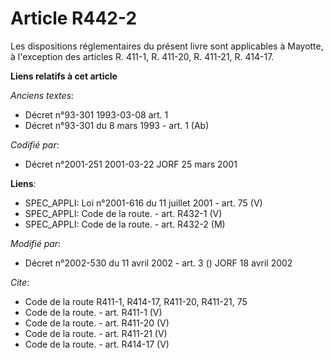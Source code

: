 # Article R442-2

Les dispositions réglementaires du présent livre sont applicables à Mayotte, à l'exception des articles R. 411-1, R. 411-20,
R. 411-21, R. 414-17.

**Liens relatifs à cet article**

_Anciens textes_:

  - Décret n°93-301 1993-03-08 art. 1
  - Décret n°93-301 du 8 mars 1993 - art. 1 (Ab)

_Codifié par_:

  - Décret n°2001-251 2001-03-22 JORF 25 mars 2001

**Liens**:

  - SPEC_APPLI: Loi n°2001-616 du 11 juillet 2001 - art. 75 (V)
  - SPEC_APPLI: Code de la route. - art. R432-1 (V)
  - SPEC_APPLI: Code de la route. - art. R432-2 (M)

_Modifié par_:

  - Décret n°2002-530 du 11 avril 2002 - art. 3 () JORF 18 avril 2002

_Cite_:

  - Code de la route R411-1, R414-17, R411-20, R411-21, 75
  - Code de la route. - art. R411-1 (V)
  - Code de la route. - art. R411-20 (V)
  - Code de la route. - art. R411-21 (V)
  - Code de la route. - art. R414-17 (V)
